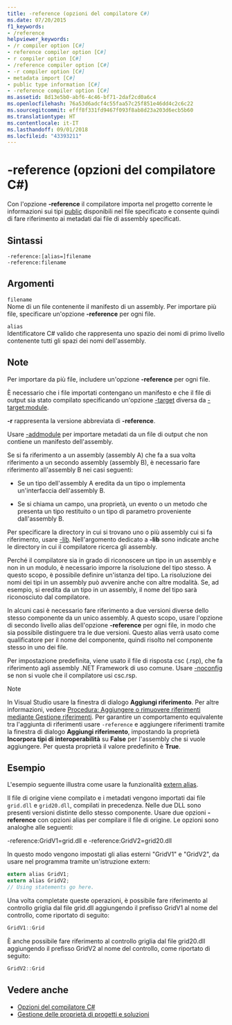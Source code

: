 ```yaml
---
title: -reference (opzioni del compilatore C#)
ms.date: 07/20/2015
f1_keywords:
- /reference
helpviewer_keywords:
- /r compiler option [C#]
- reference compiler option [C#]
- r compiler option [C#]
- /reference compiler option [C#]
- -r compiler option [C#]
- metadata import [C#]
- public type information [C#]
- -reference compiler option [C#]
ms.assetid: 8d13e5b0-abf6-4c46-bf71-2daf2cd0a6c4
ms.openlocfilehash: 76a53d6adcf4c55faa57c25f851e46dd4c2c6c22
ms.sourcegitcommit: efff8f331fd9467f093f8ab8d23a203d6ecb5b60
ms.translationtype: HT
ms.contentlocale: it-IT
ms.lasthandoff: 09/01/2018
ms.locfileid: "43393211"
---
```

# <a name="-reference-c-compiler-options"></a>-reference (opzioni del compilatore C#)
Con l'opzione **-reference** il compilatore importa nel progetto corrente le informazioni sui tipi [public](../../../csharp/language-reference/keywords/public.md) disponibili nel file specificato e consente quindi di fare riferimento ai metadati dai file di assembly specificati.  
  
## <a name="syntax"></a>Sintassi  
  
```console  
-reference:[alias=]filename  
-reference:filename  
```  
  
## <a name="arguments"></a>Argomenti  
 `filename`  
 Nome di un file contenente il manifesto di un assembly. Per importare più file, specificare un'opzione **-reference** per ogni file.  
  
 `alias`  
 Identificatore C# valido che rappresenta uno spazio dei nomi di primo livello contenente tutti gli spazi dei nomi dell'assembly.  
  
## <a name="remarks"></a>Note  
 Per importare da più file, includere un'opzione **-reference** per ogni file.  
  
 È necessario che i file importati contengano un manifesto e che il file di output sia stato compilato specificando un'opzione [-target](../../../csharp/language-reference/compiler-options/target-compiler-option.md) diversa da [-target:module](../../../csharp/language-reference/compiler-options/target-module-compiler-option.md).  
  
 **-r** rappresenta la versione abbreviata di **-reference**.  
  
 Usare [-addmodule](../../../csharp/language-reference/compiler-options/addmodule-compiler-option.md) per importare metadati da un file di output che non contiene un manifesto dell'assembly.  
  
 Se si fa riferimento a un assembly (assembly A) che fa a sua volta riferimento a un secondo assembly (assembly B), è necessario fare riferimento all'assembly B nei casi seguenti:  
  
-   Se un tipo dell'assembly A eredita da un tipo o implementa un'interfaccia dell'assembly B.  
  
-   Se si chiama un campo, una proprietà, un evento o un metodo che presenta un tipo restituito o un tipo di parametro proveniente dall'assembly B.  
  
 Per specificare la directory in cui si trovano uno o più assembly cui si fa riferimento, usare [-lib](../../../csharp/language-reference/compiler-options/lib-compiler-option.md). Nell'argomento dedicato a **-lib** sono indicate anche le directory in cui il compilatore ricerca gli assembly.  
  
 Perché il compilatore sia in grado di riconoscere un tipo in un assembly e non in un modulo, è necessario imporre la risoluzione del tipo stesso. A questo scopo, è possibile definire un'istanza del tipo. La risoluzione dei nomi dei tipi in un assembly può avvenire anche con altre modalità. Se, ad esempio, si eredita da un tipo in un assembly, il nome del tipo sarà riconosciuto dal compilatore.  
  
 In alcuni casi è necessario fare riferimento a due versioni diverse dello stesso componente da un unico assembly. A questo scopo, usare l'opzione di secondo livello alias dell'opzione **-reference** per ogni file, in modo che sia possibile distinguere tra le due versioni. Questo alias verrà usato come qualificatore per il nome del componente, quindi risolto nel componente stesso in uno dei file.  
  
 Per impostazione predefinita, viene usato il file di risposta csc (.rsp), che fa riferimento agli assembly .NET Framework di uso comune. Usare [-noconfig](../../../csharp/language-reference/compiler-options/noconfig-compiler-option.md) se non si vuole che il compilatore usi csc.rsp.  
  
> [!NOTE]
> In Visual Studio usare la finestra di dialogo **Aggiungi riferimento**. Per altre informazioni, vedere [Procedura: Aggiungere o rimuovere riferimenti mediante Gestione riferimenti](/visualstudio/ide/how-to-add-or-remove-references-by-using-the-reference-manager). Per garantire un comportamento equivalente tra l'aggiunta di riferimenti usare `-reference` e aggiungere riferimenti tramite la finestra di dialogo **Aggiungi riferimento**, impostando la proprietà **Incorpora tipi di interoperabilità** su **False** per l'assembly che si vuole aggiungere. Per questa proprietà il valore predefinito è **True**.  
  
## <a name="example"></a>Esempio  
 L'esempio seguente illustra come usare la funzionalità [extern alias](../../../csharp/language-reference/keywords/extern-alias.md).  
  
 Il file di origine viene compilato e i metadati vengono importati dai file `grid.dll` e `grid20.dll`, compilati in precedenza. Nelle due DLL sono presenti versioni distinte dello stesso componente. Usare due opzioni **-reference** con opzioni alias per compilare il file di origine. Le opzioni sono analoghe alle seguenti:  
  
 -reference:GridV1=grid.dll e -reference:GridV2=grid20.dll  
  
 In questo modo vengono impostati gli alias esterni "GridV1" e "GridV2", da usare nel programma tramite un'istruzione extern:  
  
```csharp  
extern alias GridV1;  
extern alias GridV2;  
// Using statements go here.  
```  
  
 Una volta completate queste operazioni, è possibile fare riferimento al controllo griglia dal file grid.dll aggiungendo il prefisso GridV1 al nome del controllo, come riportato di seguito:  
  
```csharp  
GridV1::Grid  
```  
  
 È anche possibile fare riferimento al controllo griglia dal file grid20.dll aggiungendo il prefisso GridV2 al nome del controllo, come riportato di seguito:  
  
```csharp  
GridV2::Grid   
```  
  
## <a name="see-also"></a>Vedere anche  

- [Opzioni del compilatore C#](../../../csharp/language-reference/compiler-options/index.md)  
- [Gestione delle proprietà di progetti e soluzioni](/visualstudio/ide/managing-project-and-solution-properties)
